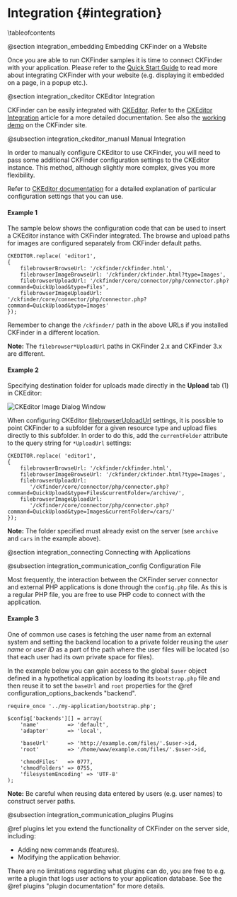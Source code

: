 # Integration {#integration}

\tableofcontents

@section integration_embedding Embedding CKFinder on a Website

Once you are able to run CKFinder samples it is time to connect CKFinder with your application.
Please refer to the [Quick Start Guide](https://ckeditor.com/docs/ckfinder/ckfinder3/#!/guide/dev_installation) to read more about integrating CKFinder with your website (e.g. displaying it embedded on a page, in a popup etc.).

@section integration_ckeditor CKEditor Integration

CKFinder can be easily integrated with [CKEditor](https://ckeditor.com/). Refer to the [CKEditor Integration](https://ckeditor.com/docs/ckfinder/ckfinder3/#!/guide/dev_ckeditor) article for a more detailed documentation. See also the [working demo](https://cksource.com/ckfinder/demo#ckeditor) on the CKFinder site.

@subsection integration_ckeditor_manual Manual Integration

In order to manually configure CKEditor to use CKFinder, you will need to pass some additional CKFinder configuration settings to the CKEditor instance. This method, although slightly more complex, gives you more flexibility.

Refer to [CKEditor documentation](https://ckeditor.com/docs/ckeditor4/latest/guide/dev_ckfinder_integration.html) for a detailed explanation of particular configuration settings that you can use.

<h4>Example 1</h4>

The sample below shows the configuration code that can be used to insert a CKEditor instance with CKFinder integrated. The browse and upload paths for images are configured separately from CKFinder default paths. 

~~~
CKEDITOR.replace( 'editor1',
{
	filebrowserBrowseUrl: '/ckfinder/ckfinder.html',
	filebrowserImageBrowseUrl: '/ckfinder/ckfinder.html?type=Images',
	filebrowserUploadUrl: '/ckfinder/core/connector/php/connector.php?command=QuickUpload&type=Files',
	filebrowserImageUploadUrl: '/ckfinder/core/connector/php/connector.php?command=QuickUpload&type=Images'
});
~~~
Remember to change the `/ckfinder/` path in the above URLs if you installed CKFinder in a different location.

**Note:** The `filebrowser*UploadUrl` paths in CKFinder 2.x and CKFinder 3.x are different.

<h4>Example 2</h4>

Specifying destination folder for uploads made directly in the **Upload** tab (1) in CKEditor:

![CKEditor Image Dialog Window](/manual/images/ckeditor_image_dialog.png)

When configuring CKEditor [filebrowserUploadUrl](https://ckeditor.com/docs/ckeditor4/latest/api/CKEDITOR_config.html#cfg-filebrowserUploadUrl) settings, it is possible to point CKFinder to a subfolder for a given resource type and upload files directly to this subfolder.
In order to do this, add the `currentFolder` attribute to the query string for `*UploadUrl` settings:

~~~
CKEDITOR.replace( 'editor1',
{
	filebrowserBrowseUrl: '/ckfinder/ckfinder.html',
	filebrowserImageBrowseUrl: '/ckfinder/ckfinder.html?type=Images',
	filebrowserUploadUrl:
 	   '/ckfinder/core/connector/php/connector.php?command=QuickUpload&type=Files&currentFolder=/archive/',
	filebrowserImageUploadUrl:
	   '/ckfinder/core/connector/php/connector.php?command=QuickUpload&type=Images&currentFolder=/cars/'
});
~~~
**Note:** The folder specified must already exist on the server (see `archive` and `cars` in the example above).

@section integration_connecting Connecting with Applications

@subsection integration_communication_config Configuration File

Most frequently, the interaction between the CKFinder server connector and external PHP applications is done through the `config.php` file.
As this is a regular PHP file, you are free to use PHP code to connect with the application.

<h4>Example 3</h4>

One of common use cases is fetching the user name from an external system and setting the backend location to a private folder reusing the *user name* or *user ID* as a part of the path where the user files will be located (so that each user had its own private space for files).

In the example below you can gain access to the global `$user` object defined in a hypothetical application by loading its `bootstrap.php` file and then reuse it to set the `baseUrl` and `root` properties for the @ref configuration_options_backends "backend".

~~~
require_once '../my-application/bootstrap.php';

$config['backends'][] = array(
    'name'         => 'default',
    'adapter'      => 'local',

    'baseUrl'      => 'http://example.com/files/'.$user->id,
    'root'         => '/home/www/example.com/files/'.$user->id,

    'chmodFiles'   => 0777,
    'chmodFolders' => 0755,
    'filesystemEncoding' => 'UTF-8'
);
~~~

**Note:** Be careful when reusing data entered by users (e.g. user names) to construct server paths.

@subsection integration_communication_plugins Plugins

@ref plugins let you extend the functionality of CKFinder on the server side, including:
 - Adding new commands (features).
 - Modifying the application behavior.

There are no limitations regarding what plugins can do, you are free to e.g. write a plugin that logs user actions to your application database.
See the @ref plugins "plugin documentation" for more details.